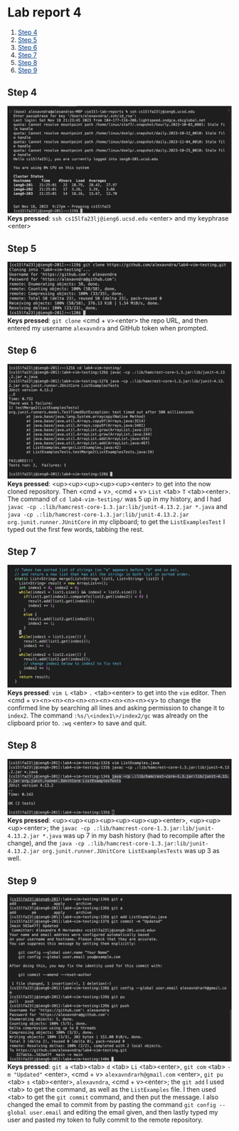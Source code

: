 # Lab report 4
1. <a href="https://alexavndra.github.io/cse15l-lab-reports/lab4#step-4" style="color:#023e8a;">Step 4</a>
2. <a href="https://alexavndra.github.io/cse15l-lab-reports/lab4#step-5" style="color:#023e8a;">Step 5</a>
3. <a href="https://alexavndra.github.io/cse15l-lab-reports/lab4#step-6" style="color:#023e8a;">Step 6</a>
4. <a href="https://alexavndra.github.io/cse15l-lab-reports/lab4#step-7" style="color:#023e8a;">Step 7</a>
5. <a href="https://alexavndra.github.io/cse15l-lab-reports/lab4#step-8" style="color:#023e8a;">Step 8</a>
6. <a href="https://alexavndra.github.io/cse15l-lab-reports/lab4#step-9" style="color:#023e8a;">Step 9</a>

## Step 4
![Picture of logging into `ieng6` server](lab4-assets/step-4.png)
**Keys pressed**: `ssh cs15lfa23lj@ieng6.ucsd.edu` <enter\> and my keyphrase <enter\>

## Step 5
![Picture of cloning repo onto remote user](lab4-assets/step-5.png)
**Keys pressed**: `git clone` <cmd + v\><enter\> the repo URL, and then entered my username `alexavndra` and GitHub token when prompted.

## Step 6
![Picture of running `ListExamplesTest` to show failures](lab4-assets/step-6.png)
**Keys pressed**: <up\><up\><up\><up\><up\><enter\> to get into the now cloned repository. Then <cmd + v\>, <cmd + v\> `List` <tab\> `T` <tab\><enter\>. The command of `cd lab4-vim-testing/` was 5 up in my history, and I had `javac -cp .:lib/hamcrest-core-1.3.jar:lib/junit-4.13.2.jar *.java` and `java -cp .:lib/hamcrest-core-1.3.jar:lib/junit-4.13.2.jar org.junit.runner.JUnitCore` in my clipboard; to get the `ListExamplesTest` I typed out the first few words, tabbing the rest. 

## Step 7
![Picture of edited `ListExamplex.java`](lab4-assets/step-7.png)
**Keys pressed**: `vim L` <tab\> `.` <tab\><enter\> to get into the `vim` editor. Then <cmd + v\><n\><n\><n\><n\><n\><n\><n\><n\><n\><y\> to change the confirmed line by searching all lines and asking permission to change it to `index2`. The command `:%s/\<index1\>/index2/gc` was already on the clipboard prior to. `:wq` <enter\> to save and quit.

## Step 8
![Picture of recomplining and rerunning `ListExamplex.java`](lab4-assets/step-8.png)
**Keys pressed**: <up\><up\><up\><up\><up\><up\><up\><enter\>, <up\><up\><up\><enter\>; the `javac -cp .:lib/hamcrest-core-1.3.jar:lib/junit-4.13.2.jar *.java` was up 7 in my bash history (had to recompile after the change), and the `java -cp .:lib/hamcrest-core-1.3.jar:lib/junit-4.13.2.jar org.junit.runner.JUnitCore ListExamplesTests` was up 3 as well. 

## Step 9
![Picture of committing and pushing the updated `ListExamplex.java`](lab4-assets/step-9.png)
**Keys pressed**: `git a` <tab\><tab\> `d` <tab\> `Li` <tab\><enter\>, `git com` <tab\> `-m "Updated"` <enter\>, <cmd + v\> `alexavndrarh@gmail.com` <enter\>, `git pu` <tab\> `s` <tab\><enter\>, `alexavndra`, <cmd + v\><enter\>; the `git add` I used <tab\> to get the command, as well as the `ListExamples` file. I then used <tab\> to get the `git commit` command, and then put the message. I also changed the email to commit from by pasting the command `git config --global user.email` and editing the email given, and then lastly typed my user and pasted my token to fully commit to the remote repository.
